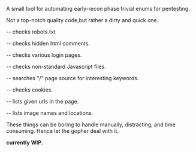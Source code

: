 A small tool for automating early-recon phase trivial enums for pentesting.

Not a top-notch quality code,but rather a dirty and quick one.


-- checks robots.txt

-- checks hidden html comments.

-- checks various login pages.

-- checks non-standard Javascript files.

-- searches "/" page source for interesting keywords.

-- checks cookies.

-- lists given urls in the page.

-- lists image names and locations.

These things can be boring to handle manually, distracting, and time consuming. Hence let the gopher deal with it.

**currently WIP.**